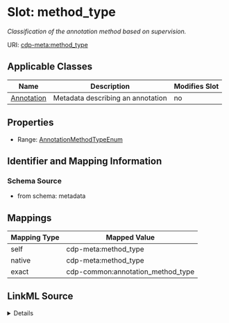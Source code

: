 

# Slot: method_type


_Classification of the annotation method based on supervision._



URI: [cdp-meta:method_type](metadatamethod_type)



<!-- no inheritance hierarchy -->





## Applicable Classes

| Name | Description | Modifies Slot |
| --- | --- | --- |
| [Annotation](Annotation.md) | Metadata describing an annotation |  no  |







## Properties

* Range: [AnnotationMethodTypeEnum](AnnotationMethodTypeEnum.md)





## Identifier and Mapping Information







### Schema Source


* from schema: metadata




## Mappings

| Mapping Type | Mapped Value |
| ---  | ---  |
| self | cdp-meta:method_type |
| native | cdp-meta:method_type |
| exact | cdp-common:annotation_method_type |




## LinkML Source

<details>
```yaml
name: method_type
description: Classification of the annotation method based on supervision.
from_schema: metadata
exact_mappings:
- cdp-common:annotation_method_type
rank: 1000
alias: method_type
owner: Annotation
domain_of:
- Annotation
range: annotation_method_type_enum
inlined: true
inlined_as_list: true

```
</details>